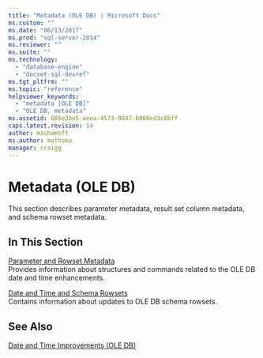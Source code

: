 ```yaml
---
title: "Metadata (OLE DB) | Microsoft Docs"
ms.custom: ""
ms.date: "06/13/2017"
ms.prod: "sql-server-2014"
ms.reviewer: ""
ms.suite: ""
ms.technology: 
  - "database-engine"
  - "docset-sql-devref"
ms.tgt_pltfrm: ""
ms.topic: "reference"
helpviewer_keywords: 
  - "metadata [OLE DB]"
  - "OLE DB, metadata"
ms.assetid: 605e3be5-aeea-4573-9847-b866ed3c8bff
caps.latest.revision: 14
author: mashamsft
ms.author: mathoma
manager: craigg
---
```

# Metadata (OLE DB)
  This section describes parameter metadata, result set column metadata, and schema rowset metadata.  
  
## In This Section  
 [Parameter and Rowset Metadata](../../relational-databases/native-client-ole-db-date-time/metadata-parameter-and-rowset.md)  
 Provides information about structures and commands related to the OLE DB date and time enhancements.  
  
 [Date and Time and Schema Rowsets](../../relational-databases/native-client-ole-db-date-time/metadata-date-and-time-and-schema-rowsets.md)  
 Contains information about updates to OLE DB schema rowsets.  
  
## See Also  
 [Date and Time Improvements &#40;OLE DB&#41;](../../relational-databases/native-client-ole-db-date-time/date-and-time-improvements-ole-db.md)  
  
  
